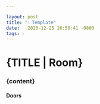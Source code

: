 ```yaml
---

layout: post
title: "💧 Template"
date:   2020-12-25 16:58:41 -0800
tags: 💧
---
```

# {TITLE | Room}

### {content}

#### Doors